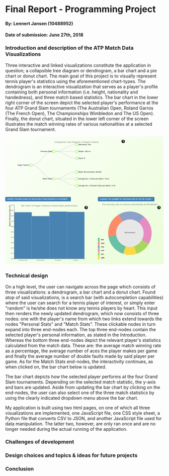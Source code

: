 # Final Report - Programming Project

#### By: Lennert Jansen (10488952)
#### Date of submission: June 27th, 2018

### Introduction and description of the ATP Match Data Visualizations
Three interactive and linked visualizations constitute the application in question; a collapsible tree diagram or dendrogram, a bar chart and a pie chart or donut chart.
The main goal of this project is to visually represent tennis player's statistics using the aforementioned chart-types. The dendrogram is an interactive visualization that serves as a player's profile containing both personal information (i.e. height, nationality and handedness), and three match based statistics. The bar chart in the lower right corner of the screen depict the selected player's performance at the four ATP Grand Slam tournaments (The Australian Open, Roland Garros (The French Open), The Championships Wimbledon and The US Open). Finally, the donut chart, situated in the lower left corner of the screen illustrates the match winning rates of various nationalities at a selected Grand Slam tournament.

<img src="doc/screenshot.png" width="750px"/>

### Technical design
On a high level, the user can navigate across the page which consists of three visualizations: a dendrogram, a bar chart and a donut chart. Found atop of said visualizations, is a search bar (with autocompletion capabilities) where the user can search for a tennis player of interest, or simply enter "random" is he/she does not know any tennis players by heart. This input then renders the newly updated dendrogram, which now consists of three nodes: one with the player's name from which two links extend towards the nodes "Personal Stats" and "Match Stats". These clickable nodes in turn expand into three end-nodes each. The top three end-nodes contain the selected player's personal information, as stated in the Introduction. Whereas the bottom three end-nodes depict the relevant player's statistics calculated from the match data. These are: the average match winning rate as a percentage, the average number of aces the player makes per game and finally the average number of double faults made by said player per game. As for the Match Stats end-nodes, the interactivity continues, as when clicked on, the bar chart below is updated.

The bar chart depicts how the selected player performs at the four Grand Slam tournaments. Depending on the selected match statistic, the y-axis and bars are updated. Aside from updating the bar chart by clicking on the end-nodes, the user can also select one of the three match statistics by using the clearly indicated dropdown menu above the bar chart. 

My application is built using two html pages, on one of which all three visualizations are implemented, one JavaScript file, one CSS style sheet, a Python file that converts CSV to JSON, and another JavaScript file used for data manipulation. The latter two, however, are only ran once and are no longer needed during the actual running of the application.

### Challenges of development

### Design choices and topics & ideas for future projects

### Conclusion
